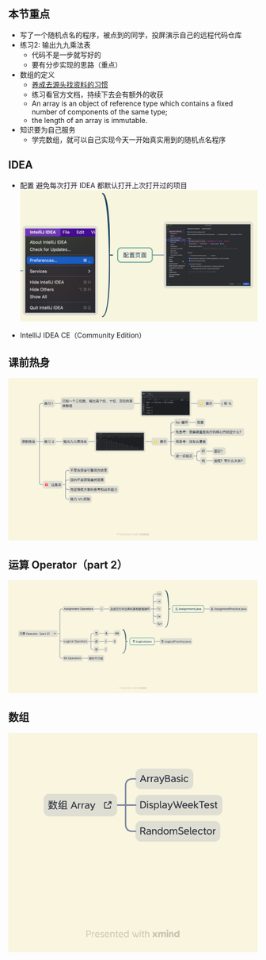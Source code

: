 ## 本节重点
- 写了一个随机点名的程序，被点到的同学，投屏演示自己的远程代码仓库
- 练习2: 输出九九乘法表
    - 代码不是一步就写好的
    - 要有分步实现的思路（重点）
- 数组的定义
    - [养成去源头找资料的习惯](https://docs.oracle.com/javase/tutorial/reflect/special/array.html)
    - 练习看官方文档，持续下去会有额外的收获
    - An array is an object of reference type which contains a fixed number of components of the same type;
    - the length of an array is immutable.
- 知识要为自己服务
    - 学完数组，就可以自己实现今天一开始真实用到的随机点名程序

## IDEA
- 配置
  避免每次打开 IDEA 都默认打开上次打开过的项目
  ![img.png](img.png)

- IntelliJ IDEA CE（Community Edition）

## 课前热身
![img_7.png](img_7.png)

## 运算 Operator（part 2）
![img_5.png](img_5.png)

## 数组
![img_6.png](img_6.png)